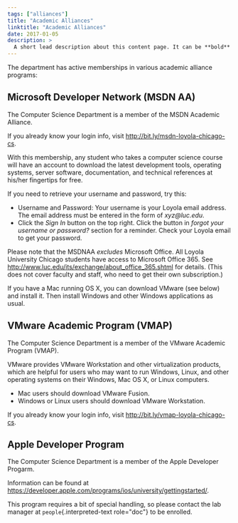 ```yaml
---
tags: ["alliances"]
title: "Academic Alliances"
linktitle: "Academic Alliances"
date: 2017-01-05
description: >
  A short lead description about this content page. It can be **bold** or _italic_ and can be split over multiple paragraphs.
---
```


The department has active memberships in various academic alliance
programs:


## Microsoft Developer Network (MSDN AA)

The Computer Science Department is a member of the MSDN Academic
Alliance.

If you already know your login info, visit
<http://bit.ly/msdn-loyola-chicago-cs>.

With this membership, any student who takes a computer science course
will have an account to download the latest development tools, operating
systems, server software, documentation, and technical references at
his/her fingertips for free.

If you need to retrieve your username and password, try this:

-   Username and Password: Your username is your Loyola email address.
    The email address must be entered in the form of *xyz\@luc.edu*.
-   Click the *Sign In* button on the top right. Click the button in
    *forgot your username or password?* section for a reminder. Check
    your Loyola email to get your password.

Please note that the MSDNAA *excludes* Microsoft Office. All Loyola
University Chicago students have access to Microsoft Office 365. See
<http://www.luc.edu/its/exchange/about_office_365.shtml> for details.
(This does not cover faculty and staff, who need to get their own
subscription.)

If you have a Mac running OS X, you can download VMware (see below) and
install it. Then install Windows and other Windows applications as
usual.

## VMware Academic Program (VMAP)

The Computer Science Department is a member of the VMware Academic
Program (VMAP).

VMware provides VMware Workstation and other virtualization products,
which are helpful for users who may want to run Windows, Linux, and
other operating systems on their Windows, Mac OS X, or Linux computers.

-   Mac users should download VMware Fusion.
-   Windows or Linux users should download VMware Workstation.

If you already know your login info, visit
<http://bit.ly/vmap-loyola-chicago-cs>.


## Apple Developer Program

The Computer Science Department is a member of the Apple Developer
Progarm.

Information can be found at
<https://developer.apple.com/programs/ios/university/gettingstarted/>.

This program requires a bit of special handling, so please contact the
lab manager at `people`{.interpreted-text role="doc"} to be enrolled.
